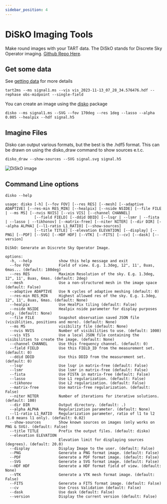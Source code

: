 ```yaml
---
sidebar_position: 4
---
```


# DiSkO Imaging Tools

Make round images with your TART data. The DiSkO stands for Discrete Sky Operator imaging. [Github Repo Here](https://github.com/tmolteno/disko).

## Get some data

See [getting data](docs/basics/get-tart-data) for more details

```tart2ms --ms signal1.ms --vis vis_2023-11-13_07_28_34.576476.hdf --rephase obs-midpoint --single-field```

You can create an image using the [disko](docs/advanced/disko) package

```disko --ms signal1.ms --SVG --fov 170deg --res 1deg --lasso --alpha 0.005 --healpix --hdf signal.h5```

## Imagine Files

Disko can output various formats, but the best is the .hdf5 format. This can be drawn on using the disko_draw command to show sources e.t.c.

```disko_draw --show-sources --SVG signal.svg signal.h5```
    
![DiSkO image](./signal.svg)

## Command Line options

```
disko --help

usage: disko [-h] [--fov FOV] [--res RES] [--mesh] [--adaptive ADAPTIVE] [--res-min RES_MIN] [--healpix] [--nside NSIDE] [--file FILE | --ms MS] [--nvis NVIS] [--vis VIS] [--channel CHANNEL]
             [--field FIELD] [--ddid DDID] [--lsqr | --lsmr | --fista | --lasso | --tikhonov] [--matrix-free] [--niter NITER] [--dir DIR] [--alpha ALPHA] [--l1-ratio L1_RATIO] [--show-sources]
             [--title TITLE] [--elevation ELEVATION] [--display] [--PNG] [--PDF] [--SVG] [--HDF HDF] [--VTK] [--FITS] [--cv] [--dask] [--version]

DiSkO: Generate an Discrete Sky Operator Image.

options:
  -h, --help            show this help message and exit
  --fov FOV             Field of view. E.g. 1.3deg, 12", 11', 8uas, 6mas... (default: 180deg)
  --res RES             Maximim Resolution of the sky. E.g. 1.3deg, 12", 11', 8uas, 6mas. (default: 2deg)
  --mesh                Use a non-structured mesh in the image space (default: False)
  --adaptive ADAPTIVE   Use N cycles of adaptive meshing (default: 0)
  --res-min RES_MIN     Highest allowed res of the sky. E.g. 1.3deg, 12", 11', 8uas, 6mas. (default: None)
  --healpix             Use HealPix tiling (default: False)
  --nside NSIDE         Healpix nside parameter for display purposes only. (default: None)
  --file FILE           Snapshot observation saved JSON file (visiblities, positions and more). (default: None)
  --ms MS               visibility file (default: None)
  --nvis NVIS           Number of visibilities to use. (default: 1000)
  --vis VIS             Use a local JSON file containing the visibilities to create the image. (default: None)
  --channel CHANNEL     Use this frequency channel. (default: 0)
  --field FIELD         Use this FIELD_ID from the measurement set. (default: 0)
  --ddid DDID           Use this DDID from the measurement set. (default: 0)
  --lsqr                Use lsqr in matrix-free (default: False)
  --lsmr                Use lsmr in matrix-free (default: False)
  --fista               Use FISTA in matrix-free (default: False)
  --lasso               Use L1 regularization. (default: False)
  --tikhonov            Use L2 regularization. (default: False)
  --matrix-free         Use matrix-free regularization. (default: False)
  --niter NITER         Number of iterations for iterative solutions. (default: 100)
  --dir DIR             Output directory. (default: .)
  --alpha ALPHA         Regularization parameter. (default: None)
  --l1-ratio L1_RATIO   Regularization parameter, ratio of l1 to l2 (1.0 means l1 only). (default: 0.02)
  --show-sources        Show known sources on images (only works on PNG & SVG). (default: False)
  --title TITLE         Prefix the output files. (default: disko)
  --elevation ELEVATION
                        Elevation limit for displaying sources (degrees). (default: 20.0)
  --display             Display Image to the user. (default: False)
  --PNG                 Generate a PNG format image. (default: False)
  --PDF                 Generate a PDF format image. (default: False)
  --SVG                 Generate a SVG format image. (default: False)
  --HDF HDF             Generate a HDF format field of view. (default: None)
  --VTK                 Generate a VTK mesh format image. (default: False)
  --FITS                Generate a FITS format image. (default: False)
  --cv                  Use Cross Validation (default: False)
  --dask                Use dask (default: False)
  --version             Display the current version (default: False)
```
